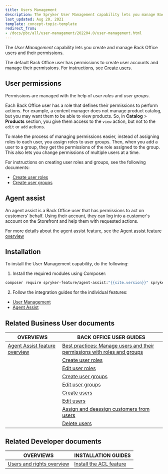```yaml
---
title: Users Management
description: The Spryker User Management capability lets you manage Back Office users within your Spryker based projects.
last_updated: Aug 20, 2021
template: concept-topic-template
redirect_from:
- /docs/pbc/all/user-management/202204.0/user-management.html
---
```


The *User Management* capability lets you create and manage Back Office users and their permissions.

The default Back Office user has permissions to create user accounts and manage their permissions. For instructions, see [Create users](/docs/pbc/all/user-management/{{page.version}}/base-shop/manage-in-the-back-office/manage-users/create-users.html).

## User permissions

Permissions are managed with the help of *user roles* and *user groups*.

Each Back Office user has a role that defines their permissions to perform actions. For example, a content manager does not manage product catalog, but you may want them to be able to view products. So, in **Catalog** > **Products** section, you give them access to the `view` action, but not to the `edit` or `add` actions.

To make the process of managing permissions easier, instead of assigning roles to each user, you assign roles to user groups. Then, when you add a user to a group, they get the permissions of the role assigned to the group. This also lets you change permissions of multiple users at a time.

For instructions on creating user roles and groups, see the following documents:

- [Create user roles](/docs/pbc/all/user-management/{{page.version}}/base-shop/manage-in-the-back-office/manage-user-roles/create-user-roles.html)
- [Create user groups](/docs/pbc/all/user-management/{{page.version}}/base-shop/manage-in-the-back-office/manage-user-groups/create-user-groups.html)

## Agent assist

An agent assist is a Back Office user that has permissions to act on customers' behalf. Using their account, they can log into a customer's account on the Storefront and help them with requested actions.

For more details about the agent assist feature, see the [Agent assist feature overview](/docs/pbc/all/user-management/{{page.version}}/base-shop/agent-assist-feature-overview.html)

## Installation

To install the User Management capability, do the following:

1. Install the required modules using Composer:

```bash
composer require spryker-feature/agent-assist:"{{site.version}}" spryker-feature/acl:"{{site.version}}" --update-with-dependencies
```

2. Follow the integration guides for the individual features:
- [User Management](#related-developer-documents)
- [Agent Assist](/docs/pbc/all/user-management/{{page.version}}/base-shop/agent-assist-feature-overview.html#related-developer-documents)

## Related Business User documents

| OVERVIEWS | BACK OFFICE USER GUIDES|
| - |---|
| [Agent Assist feature overview](/docs/pbc/all/user-management/{{page.version}}/base-shop/agent-assist-feature-overview.html) | [Best practices: Manage users and their permissions with roles and groups](/docs/pbc/all/user-management/{{page.version}}/base-shop/manage-in-the-back-office/best-practices-manage-users-and-their-permissions-with-roles-and-groups.html)|
| | [Create user roles](/docs/pbc/all/user-management/{{page.version}}/base-shop/manage-in-the-back-office/manage-user-roles/create-user-roles.html) |
| | [Edit user roles](/docs/pbc/all/user-management/{{page.version}}/base-shop/manage-in-the-back-office/manage-user-roles/edit-user-roles.html) |
| | [Create user groups](/docs/pbc/all/user-management/{{page.version}}/base-shop/manage-in-the-back-office/manage-user-groups/create-user-groups.html) |
| | [Edit user groups](/docs/pbc/all/user-management/{{page.version}}/base-shop/manage-in-the-back-office/manage-user-groups/edit-user-groups.html) |
| | [Create users](/docs/pbc/all/user-management/{{page.version}}/base-shop/manage-in-the-back-office/manage-users/create-users.html) |
| | [Edit users](/docs/pbc/all/user-management/{{page.version}}/base-shop/manage-in-the-back-office/manage-users/edit-users.html) |
| | [Assign and deassign customers from users](/docs/pbc/all/user-management/{{page.version}}/base-shop/manage-in-the-back-office/manage-users/assign-and-deassign-customers-from-users.html) |
| | [Delete users](/docs/pbc/all/user-management/{{page.version}}/base-shop/manage-in-the-back-office/manage-users/delete-users.html) |

## Related Developer documents

| OVERVIEWS | INSTALLATION GUIDES |
| - | - |
| [Users and rights overview](/docs/pbc/all/user-management/{{page.version}}/base-shop/user-and-rights-overview.html) | [Install the ACL feature](/docs/pbc/all/user-management/{{page.version}}/base-shop/install-and-upgrade/install-the-acl-feature.html) |
